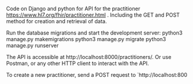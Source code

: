 Code on Django and python for API for the practitioner https://www.hl7.org/fhir/practitioner.html . 
Including the GET and POST method for creation and retrieval of data.

Run the database migrations and start the development server:
    python3 manage.py makemigrations
    python3 manage.py migrate
    python3 manage.py runserver

The API is accessible at http://localhost:8000/practitioners/. 
Or use Postman, or any other HTTP client to interact with the API.

To create a new practitioner, send a POST request to `http://localhost:800




